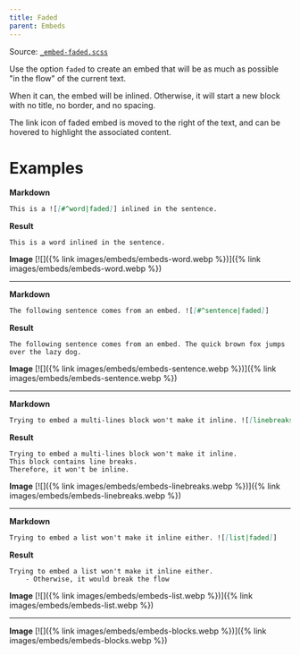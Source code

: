 ```yaml
---
title: Faded
parent: Embeds
---
```


Source: [`_embed-faded.scss`](https://github.com/ElsaTam/obsidian-fancy-a-story/blob/main/scss/editor/embeds/_embed-faded.scss)

Use the option `faded` to create an embed that will be as much as possible "in the flow" of the current text.

When it can, the embed will be inlined. Otherwise, it will start a new block with no title, no border, and no spacing.

The link icon of faded embed is moved to the right of the text, and can be hovered to highlight the associated content.

# Examples

**Markdown**
```markdown
This is a ![[#^word|faded]] inlined in the sentence.
```
**Result**
```
This is a word inlined in the sentence.
```

**Image**
[![]({% link images/embeds/embeds-word.webp %})]({% link images/embeds/embeds-word.webp %})

---

**Markdown**
```markdown
The following sentence comes from an embed. ![[#^sentence|faded]]
```
**Result**
```
The following sentence comes from an embed. The quick brown fox jumps over the lazy dog.
```

**Image**
[![]({% link images/embeds/embeds-sentence.webp %})]({% link images/embeds/embeds-sentence.webp %})

---

**Markdown**
```markdown
Trying to embed a multi-lines block won't make it inline. ![[linebreaks|faded]]
```
**Result**
```
Trying to embed a multi-lines block won't make it inline.
This block contains line breaks.
Therefore, it won't be inline.
```

**Image**
[![]({% link images/embeds/embeds-linebreaks.webp %})]({% link images/embeds/embeds-linebreaks.webp %})

---

**Markdown**
```markdown
Trying to embed a list won't make it inline either. ![[list|faded]]
```
**Result**
```
Trying to embed a list won't make it inline either.
    - Otherwise, it would break the flow
```

**Image**
[![]({% link images/embeds/embeds-list.webp %})]({% link images/embeds/embeds-list.webp %})

---

**Image**
[![]({% link images/embeds/embeds-blocks.webp %})]({% link images/embeds/embeds-blocks.webp %})